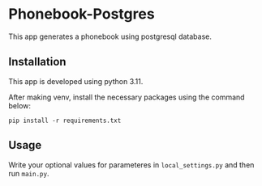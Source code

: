 # Phonebook-Postgres

This app generates a phonebook using postgresql database.

## Installation

This app is developed using python 3.11.

After making venv, install the necessary packages using the command below:

```
pip install -r requirements.txt
```

## Usage

Write your optional values for parameteres in `local_settings.py` and then run `main.py`.
